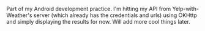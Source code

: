 Part of my Android development practice. I'm hitting my API from Yelp-with-Weather's server (which already
has the credentials and urls) using OKHttp and simply displaying the results for now. Will add more
cool things later.